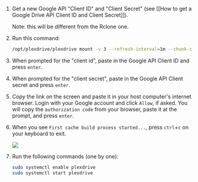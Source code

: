 1. Get a new Google API "Client ID" and "Client Secret" (see [[How to get a Google Drive API Client ID and Client Secret]]).

    Note: this will be different from the Rclone one.

1. Run this command:

    ```bash
    /opt/plexdrive/plexdrive mount -v 3 --refresh-interval=1m --chunk-check-threads=8 --chunk-load-threads=8 --chunk-load-ahead=4 --max-chunks=250 --fuse-options=allow_other,read_only --config=/opt/plexdrive --cache-file=/opt/plexdrive/cache.bolt /mnt/plexdrive
    ```
1. When prompted for the "client id", paste in the Google API Client ID and press `enter`.
1. When prompted for the "client secret", paste in the Google API Client secret and press `enter`.
1. Copy the link on the screen  and paste it in your host computer's internet browser. Login with your Google account and click `Allow`, if asked. You will copy the `authorization code` from your browser, paste it at the prompt, and press `enter`.
1. When you see `First cache build process started...`, press `ctrl`+`c` on your keyboard to exit.

   ![](http://i.imgur.com/bDTmXbT.png)

1. Run the following commands (one by one):

    ```bash
    sudo systemctl enable plexdrive
    sudo systemctl start plexdrive
    ```